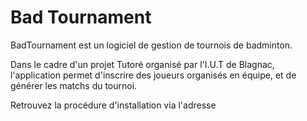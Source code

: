 Bad Tournament
==============

BadTournament est un logiciel de gestion de tournois de badminton.

Dans le cadre d'un projet Tutoré organisé par l'I.U.T de Blagnac, l'application permet d'inscrire des joueurs organisés en équipe,
et de générer les matchs du tournoi.

Retrouvez la procédure d'installation via l'adresse 
